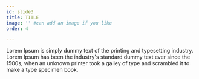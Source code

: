 ```yaml
---
id: slide3
title: TITLE
image: '' #can add an image if you like
order: 4

---
```


Lorem Ipsum is simply dummy text of the printing and typesetting industry. Lorem Ipsum has been the industry's standard dummy text ever since the 1500s, when an unknown printer took a galley of type and scrambled it to make a type specimen book.